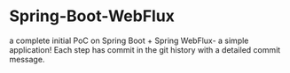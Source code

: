# Spring-Boot-WebFlux


a complete initial PoC on Spring Boot + Spring WebFlux- a simple application! Each step has commit in the git history with a detailed commit message.
